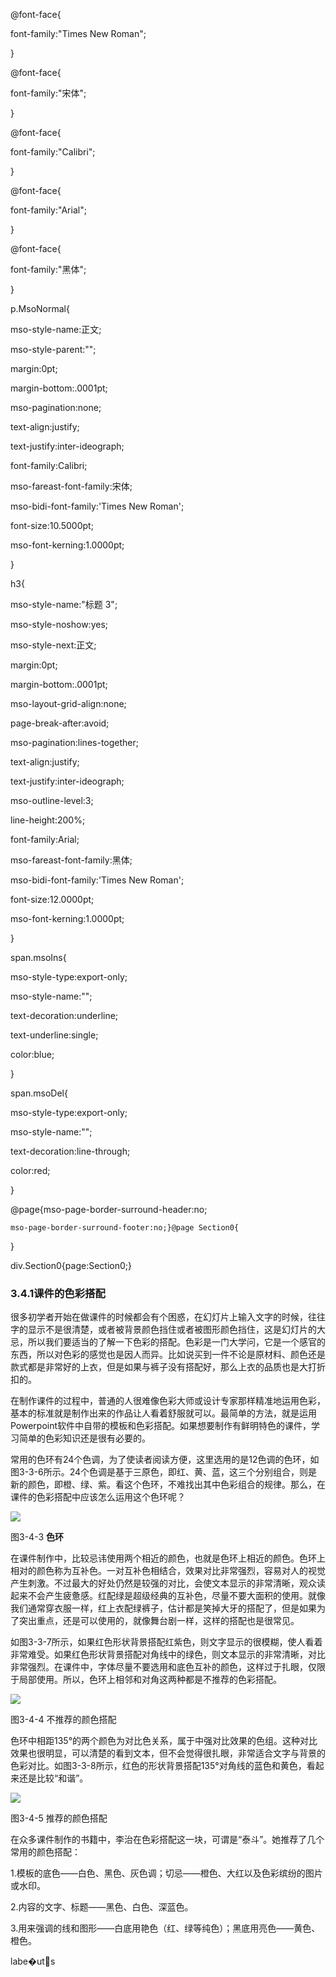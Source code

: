   
@font-face{  
font-family:"Times New Roman";  
}  
  
@font-face{  
font-family:"宋体";  
}  
  
@font-face{  
font-family:"Calibri";  
}  
  
@font-face{  
font-family:"Arial";  
}  
  
@font-face{  
font-family:"黑体";  
}  
  
p.MsoNormal{  
mso-style-name:正文;  
mso-style-parent:"";  
margin:0pt;  
margin-bottom:.0001pt;  
mso-pagination:none;  
text-align:justify;  
text-justify:inter-ideograph;  
font-family:Calibri;  
mso-fareast-font-family:宋体;  
mso-bidi-font-family:'Times New Roman';  
font-size:10.5000pt;  
mso-font-kerning:1.0000pt;  
}  
  
h3{  
mso-style-name:"标题 3";  
mso-style-noshow:yes;  
mso-style-next:正文;  
margin:0pt;  
margin-bottom:.0001pt;  
mso-layout-grid-align:none;  
page-break-after:avoid;  
mso-pagination:lines-together;  
text-align:justify;  
text-justify:inter-ideograph;  
mso-outline-level:3;  
line-height:200%;  
font-family:Arial;  
mso-fareast-font-family:黑体;  
mso-bidi-font-family:'Times New Roman';  
font-size:12.0000pt;  
mso-font-kerning:1.0000pt;  
}  
  
span.msoIns{  
mso-style-type:export-only;  
mso-style-name:"";  
text-decoration:underline;  
text-underline:single;  
color:blue;  
}  
  
span.msoDel{  
mso-style-type:export-only;  
mso-style-name:"";  
text-decoration:line-through;  
color:red;  
}  
@page{mso-page-border-surround-header:no;  
	mso-page-border-surround-footer:no;}@page Section0{  
}  
div.Section0{page:Section0;}

### **3.4.1课件的色彩搭配**

很多初学者开始在做课件的时候都会有个困惑，在幻灯片上输入文字的时候，往往字的显示不是很清楚，或者被背景颜色挡住或者被图形颜色挡住，这是幻灯片的大忌，所以我们要适当的了解一下色彩的搭配。色彩是一门大学问，它是一个感官的东西，所以对色彩的感觉也是因人而异。比如说买到一件不论是原材料、颜色还是款式都是非常好的上衣，但是如果与裤子没有搭配好，那么上衣的品质也是大打折扣的。

在制作课件的过程中，普通的人很难像色彩大师或设计专家那样精准地运用色彩，基本的标准就是制作出来的作品让人看着舒服就可以。最简单的方法，就是运用Powerpoint软件中自带的模板和色彩搭配。如果想要制作有鲜明特色的课件，学习简单的色彩知识还是很有必要的。

常用的色环有24个色调，为了使读者阅读方便，这里选用的是12色调的色环，如图3-3-6所示。24个色调是基于三原色，即红、黄、蓝，这三个分别组合，则是新的颜色，即橙、绿、紫。看这个色环，不难找出其中色彩组合的规律。那么，在课件的色彩搭配中应该怎么运用这个色环呢？

![](file:///C:\Users\netedi21\AppData\Local\Temp\ksohtml\wpsB2DA.tmp.png)

图3-4-3 **色环**

在课件制作中，比较忌讳使用两个相近的颜色，也就是色环上相近的颜色。色环上相对的颜色称为互补色。一对互补色相结合，效果对比非常强烈，容易对人的视觉产生刺激。不过最大的好处仍然是较强的对比，会使文本显示的非常清晰，观众读起来不会产生疲惫感。红配绿是超级经典的互补色，尽量不要大面积的使用。就像我们通常穿衣服一样，红上衣配绿裤子，估计都是笑掉大牙的搭配了，但是如果为了突出重点，还是可以使用的，就像舞台剧一样，这样的搭配也是很常见。

如图3-3-7所示，如果红色形状背景搭配红紫色，则文字显示的很模糊，使人看着非常难受。如果红色形状背景搭配对角线中的绿色，则文本显示的非常清晰，对比非常强烈。在课件中，字体尽量不要选用和底色互补的颜色，这样过于扎眼，仅限于局部使用。所以，色环上相邻和对角这两种都是不推荐的色彩搭配。

![](file:///C:\Users\netedi21\AppData\Local\Temp\ksohtml\wpsB2EB.tmp.jpg)

图3-4-4 不推荐的颜色搭配

色环中相距135°的两个颜色为对比色关系，属于中强对比效果的色组。这种对比效果也很明显，可以清楚的看到文本，但不会觉得很扎眼，非常适合文字与背景的色彩对比。如图3-3-8所示，红色的形状背景搭配135°对角线的蓝色和黄色，看起来还是比较“和谐”。

![](file:///C:\Users\netedi21\AppData\Local\Temp\ksohtml\wpsB2EC.tmp.jpg)

图3-4-5 推荐的颜色搭配

在众多课件制作的书籍中，李治在色彩搭配这一块，可谓是“泰斗”。她推荐了几个常用的颜色搭配：

1.模板的底色——白色、黑色、灰色调；切忌——橙色、大红以及色彩缤纷的图片或水印。

2.内容的文字、标题——黑色、白色、深蓝色。

3.用来强调的线和图形——白底用艳色（红、绿等纯色）；黑底用亮色——黄色、橙色。

labe�uts

